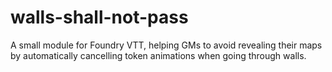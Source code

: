 # walls-shall-not-pass
A small module for Foundry VTT, helping GMs to avoid revealing their maps by automatically cancelling token animations when going through walls.

